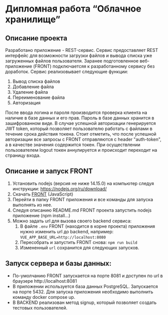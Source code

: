 # Дипломная работа “Облачное хранилище”

## Описание проекта

Разработано приложение - REST-сервис. Сервис предоставляет REST интерфейс для возможности загрузки файлов и вывода списка уже загруженных файлов пользователя. 
Заранее подготовленное веб-приложение (FRONT) подключаетсяя к разработанному сервису без доработок. Сервис реализовывает следующие функции:
  1. Вывод списка файлов
  2. Добавление файла
  3. Удаление файла
  4. Переименование файла 
  5. Авторизация 

После ввода логина и пароля производится проверка клиента на наличие в базе данных и его прав. Пароль в базе данных хранится в зашифрованном виде. В случае успешной авторизации генерируется JWT token, который позволяет пользователю работать с файлами в течение срока действия токена. Стоит отметить, что после успешной авторизации все запросы с FRONT отправляются с header "auth-token", а в качестве значения содержится токен. При осуществлении пользователем logout токен аннулируется и происходит переходит на страницу входа.


## Описание и запуск FRONT

1. Установить nodejs (версия не ниже 14.15.0) на компьютер следуя инструкции: https://nodejs.org/ru/download/
2. Скачать [FRONT](https://github.com/netology-code/jd-homeworks/blob/master/diploma/netology-diplom-frontend) (JavaScript)
3. Перейти в папку FRONT приложения и все команды для запуска выполнять из нее.
4. Следуя описанию README.md FRONT проекта запустить nodejs приложение (npm install...)
5. Можно задать url для вызова своего backend сервиса:
    1. В файле `.env` FRONT (находится в корне проекта) приложения нужно изменить url до backend, например: `VUE_APP_BASE_URL=http://localhost:8080`
    2. Пересобрать и запустить FRONT снова: `npm run build`
    3. Измененный `url` сохранится для следующих запусков.

## Запуск сервера и базы данных:

* По-умолчанию FRONT запускается на порте 8081 и доступен по url в браузере http://localhost:8081
* В приложении используется база данных PostgreSQL. Запускается на порте 5432. Для запуска приложения необходимо выполнить команду docker compose up.
* В BACKEND реализован метод signup, который позволяет создать тестовых пользователей. 
